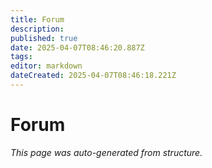 ```yaml
---
title: Forum
description: 
published: true
date: 2025-04-07T08:46:20.887Z
tags: 
editor: markdown
dateCreated: 2025-04-07T08:46:18.221Z
---
```


# Forum

*This page was auto-generated from structure.*
